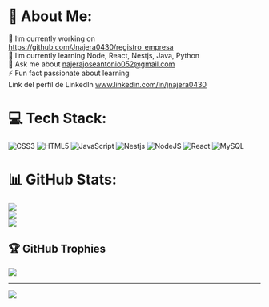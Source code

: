 # 💫 About Me:
🔭 I’m currently working on https://github.com/Jnajera0430/registro_empresa<br>🌱 I’m currently learning Node, React, Nestjs, Java, Python <br>💬 Ask me about najerajoseantonio052@gmail.com<br>⚡ Fun fact passionate about learning<br>Link del perfil de LinkedIn www.linkedin.com/in/jnajera0430


# 💻 Tech Stack:
![CSS3](https://img.shields.io/badge/css3-%231572B6.svg?style=for-the-badge&logo=css3&logoColor=white) ![HTML5](https://img.shields.io/badge/html5-%23E34F26.svg?style=for-the-badge&logo=html5&logoColor=white) ![JavaScript](https://img.shields.io/badge/javascript-%23323330.svg?style=for-the-badge&logo=javascript&logoColor=%23F7DF1E) ![Nestjs](https://img.shields.io/badge/nest-%23777BB4.svg?style=for-the-badge&logo=nestjs&logoColor=red) ![NodeJS](https://img.shields.io/badge/node.js-6DA55F?style=for-the-badge&logo=node.js&logoColor=white) ![React](https://img.shields.io/badge/react-%2320232a.svg?style=for-the-badge&logo=react&logoColor=%2361DAFB) ![MySQL](https://img.shields.io/badge/mysql-%2300f.svg?style=for-the-badge&logo=mysql&logoColor=white)
# 📊 GitHub Stats:
![](https://github-readme-stats.vercel.app/api?username=Jnajera0430&theme=dark&hide_border=false&include_all_commits=false&count_private=false)<br/>
![](https://github-readme-streak-stats.herokuapp.com/?user=Jnajera0430&theme=dark&hide_border=false)<br/>
![](https://github-readme-stats.vercel.app/api/top-langs/?username=Jnajera0430&theme=dark&hide_border=false&include_all_commits=false&count_private=false&layout=compact)

## 🏆 GitHub Trophies
![](https://github-profile-trophy.vercel.app/?username=Jnajera0430&theme=radical&no-frame=false&no-bg=true&margin-w=4)

---
[![](https://visitcount.itsvg.in/api?id=Jnajera0430&icon=0&color=0)](https://visitcount.itsvg.in)
